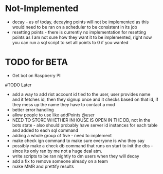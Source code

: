 # Not-Implemented
- decay - as of today, decaying points will not be implemented as this would need to be ran on a scheduler to be consistent in its job
- resetting points - there is currently no implementation for resetting points as I am not sure how they want it to be implemented, right now you can run a sql script to set all points to 0 if you wanted

# TODO for BETA
- Get bot on Raspberry PI


#TODO Later
- add a way to add riot account id tied to the user, user provides name and it fetches id, then they signup once and it checks based on that id, if they mess up the name they have to contact a mod
- better error handling
- allow people to use like addPoints @user
- NEED TO STORE WHETHER INHOUSE IS OPEN IN THE DB, not in the bots state - also should probably have server id instances for each table and added to each sql command
- adding a whole group of five - need to implement 
- make check ign command to make sure everyone is who they say
- possibly make a check db command that runs on start to init the dbs - since its only ran by me not a huge deal atm.
- write scripts to be ran nightly to dm users when they will decay
- add a fix to remove someone already on a team
- make MMR and prettify results
